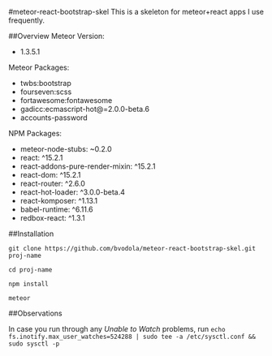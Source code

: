 #meteor-react-bootstrap-skel
This is a skeleton for meteor+react apps I use frequently.

##Overview
Meteor Version:
- 1.3.5.1

Meteor Packages:
- twbs:bootstrap
- fourseven:scss
- fortawesome:fontawesome
- gadicc:ecmascript-hot@=2.0.0-beta.6
- accounts-password

NPM Packages:
- meteor-node-stubs: ~0.2.0
- react: ^15.2.1
- react-addons-pure-render-mixin: ^15.2.1
- react-dom: ^15.2.1
- react-router: ^2.6.0
- react-hot-loader: ^3.0.0-beta.4
- react-komposer: ^1.13.1
- babel-runtime: ^6.11.6
- redbox-react: ^1.3.1

##Installation

`git clone https://github.com/bvodola/meteor-react-bootstrap-skel.git proj-name`

`cd proj-name`

`npm install`

`meteor`

##Observations

In case you run through any *Unable to Watch* problems, run
`echo fs.inotify.max_user_watches=524288 | sudo tee -a /etc/sysctl.conf && sudo sysctl -p`
